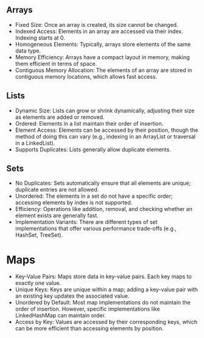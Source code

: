 ## Arrays
- Fixed Size: Once an array is created, its size cannot be changed.
- Indexed Access: Elements in an array are accessed via their index. Indexing starts at 0.
- Homogeneous Elements: Typically, arrays store elements of the same data type.
- Memory Efficiency: Arrays have a compact layout in memory, making them efficient in terms of space.
- Contiguous Memory Allocation: The elements of an array are stored in contiguous memory locations, which allows fast access.

## Lists
- Dynamic Size: Lists can grow or shrink dynamically, adjusting their size as elements are added or removed.
- Ordered: Elements in a list maintain their order of insertion.
- Element Access: Elements can be accessed by their position, though the method of doing this can vary (e.g., indexing in an ArrayList or traversal in a LinkedList).
- Supports Duplicates: Lists generally allow duplicate elements.

## Sets
- No Duplicates: Sets automatically ensure that all elements are unique; duplicate entries are not allowed.
- Unordered: The elements in a set do not have a specific order; accessing elements by index is not supported.
- Efficiency: Operations like addition, removal, and checking whether an element exists are generally fast.
- Implementation Variants: There are different types of set implementations that offer various performance trade-offs (e.g., HashSet, TreeSet).

# Maps
- Key-Value Pairs: Maps store data in key-value pairs. Each key maps to exactly one value.
- Unique Keys: Keys are unique within a map; adding a key-value pair with an existing key updates the associated value.
- Unordered by Default: Most map implementations do not maintain the order of insertion. However, specific implementations like LinkedHashMap can maintain order.
- Access by Key: Values are accessed by their corresponding keys, which can be more efficient than accessing elements by position.